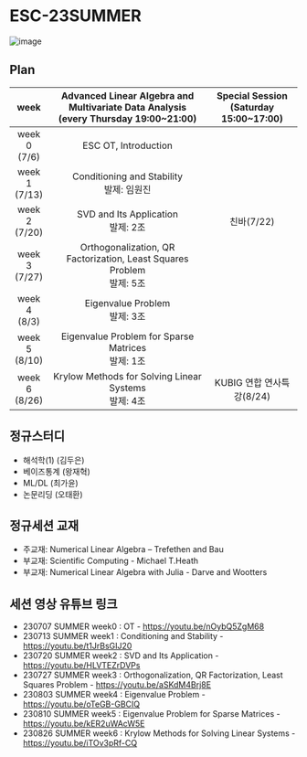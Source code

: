 # ESC-23SUMMER

![image](https://github.com/YonseiESC/ESC-23SUMMER/assets/56993675/ccf4fc7a-530f-45e7-a908-9841b2b7b8b8)

## Plan

|week|Advanced Linear Algebra and Multivariate Data Analysis<br>(every Thursday 19:00~21:00)|Special Session<br>(Saturday 15:00~17:00)|
|:--:|:--------------------------:|:------------------------:|
|week 0<br>(7/6)| ESC OT, Introduction | |
|week 1<br>(7/13) | Conditioning and Stability <br/> 발제: 임원진 ||
|week 2<br>(7/20) | SVD and Its Application <br/> 발제: 2조 | 친바(7/22)|
|week 3<br>(7/27) | Orthogonalization, QR Factorization, Least Squares Problem <br/> 발제: 5조 | |
|week 4<br>(8/3) | Eigenvalue Problem <br/> 발제: 3조 | |
|week 5<br>(8/10) | Eigenvalue Problem for Sparse Matrices <br/> 발제: 1조 | |
|week 6<br>(8/26) | Krylow Methods for Solving Linear Systems <br/> 발제: 4조 | KUBIG 연합 연사특강(8/24) |


## 정규스터디
- 해석학(1) (김두은)
- 베이즈통계 (왕재혁)
- ML/DL (최가윤)
- 논문리딩 (오태환)

## 정규세션 교재
- 주교재: Numerical Linear Algebra – Trefethen and Bau
- 부교재: Scientific Computing - Michael T.Heath
- 부교재: Numerical Linear Algebra with Julia - Darve and Wootters 

## 세션 영상 유튜브 링크
- 230707 SUMMER week0 : OT - https://youtu.be/nOybQ5ZgM68
- 230713 SUMMER week1 : Conditioning and Stability - https://youtu.be/t1JrBsGIJ20
- 230720 SUMMER week2 : SVD and Its Application - https://youtu.be/HLVTEZrDVPs
- 230727 SUMMER week3 : Orthogonalization, QR Factorization, Least Squares Problem - https://youtu.be/aSKdM4Brj8E
- 230803 SUMMER week4 : Eigenvalue Problem - https://youtu.be/oTeGB-GBCIQ
- 230810 SUMMER week5 : Eigenvalue Problem for Sparse Matrices - https://youtu.be/kER2uWAcW5E
- 230826 SUMMER week6 : Krylow Methods for Solving Linear Systems - https://youtu.be/iTOv3pRf-CQ

